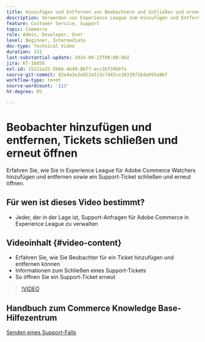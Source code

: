 ```yaml
---
title: Hinzufügen und Entfernen von Beobachtern und Schließen und erneutes Öffnen eines Support-Tickets
description: Verwenden von Experience League zum Hinzufügen und Entfernen von Watchern und Schließen und erneuten Öffnen eines Support-Tickets
feature: Customer Service, Support
topic: Commerce
role: Admin, Developer, User
level: Beginner, Intermediate
doc-type: Technical Video
duration: 131
last-substantial-update: 2024-08-23T00:00:00Z
jira: KT-16050
exl-id: 15212a32-5b6b-4b49-8bf7-acc3bf39b6fa
source-git-commit: 82e4e3e2a922a513c7d45ce3833971bda093a86f
workflow-type: tm+mt
source-wordcount: '113'
ht-degree: 0%

---
```


# Beobachter hinzufügen und entfernen, Tickets schließen und erneut öffnen

Erfahren Sie, wie Sie in Experience League für Adobe Commerce Watchers hinzufügen und entfernen sowie ein Support-Ticket schließen und erneut öffnen.

## Für wen ist dieses Video bestimmt?

* Jeder, der in der Lage ist, Support-Anfragen für Adobe Commerce in Experience League zu verwalten

## Videoinhalt {#video-content}

* Erfahren Sie, wie Sie Beobachter für ein Ticket hinzufügen und entfernen können
* Informationen zum Schließen eines Support-Tickets
* So öffnen Sie ein Support-Ticket erneut

>[!VIDEO](https://video.tv.adobe.com/v/3433082?learn=on)

## Handbuch zum Commerce Knowledge Base-Hilfezentrum

[Senden eines Support-Falls](https://experienceleague.adobe.com/en/docs/commerce-knowledge-base/kb/help-center-guide/magento-help-center-user-guide#support-case)
